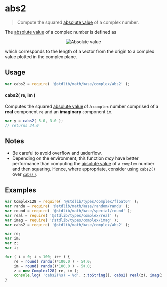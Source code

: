 # abs2

> Compute the squared [absolute value][absolute-value] of a complex number.


<section class="intro">

The [absolute value][absolute-value] of a complex number is defined as

<!-- <equation class="equation" label="eq:absolute_value_complex" align="center" raw="|a + bi| = \sqrt{a^2 + b^2}" alt="Absolute value"> -->

<div class="equation" align="center" data-raw-text="|a + bi| = \sqrt{a^2 + b^2}" data-equation="eq:absolute_value_complex">
    <img src="" alt="Absolute value">
    <br>
</div>

<!-- </equation> -->

which corresponds to the length of a vector from the origin to a complex value plotted in the complex plane.

</section>

<!-- /.intro -->


<section class="usage">

## Usage

``` javascript
var cabs2 = require( '@stdlib/math/base/complex/abs2' );
```

#### cabs2( re, im )

Computes the squared [absolute value][absolute-value] of a `complex` number comprised of a __real__ component `re` and an __imaginary__ component `im`.

``` javascript
var y = cabs2( 5.0, 3.0 );
// returns 34.0
```

</section>

<!-- /.usage -->


<section class="notes">

## Notes

* Be careful to avoid overflow and underflow.
* Depending on the environment, this function *may* have better performance than computing the [absolute value][absolute-value] of a `complex` number and then squaring. Hence, where appropriate, consider using `cabs2()` over [`cabs()`][@stdlib/math/base/complex/abs].

</section>

<!-- /.notes -->


<section class="examples">

## Examples

``` javascript
var Complex128 = require( '@stdlib/types/complex/float64' );
var randu = require( '@stdlib/math/base/random/randu' );
var round = require( '@stdlib/math/base/special/round' );
var real = require( '@stdlib/types/complex/real' );
var imag = require( '@stdlib/types/complex/imag' );
var cabs2 = require( '@stdlib/math/base/complex/abs2' );

var re;
var im;
var z;
var i;

for ( i = 0; i < 100; i++ ) {
    re = round( randu()*100.0 ) - 50.0;
    im = round( randu()*100.0 ) - 50.0;
    z = new Complex128( re, im );
    console.log( 'cabs2(%s) = %d', z.toString(), cabs2( real(z), imag(z) ) );
}
```

</section>

<!-- /.examples -->


<section class="links">

[absolute-value]: https://en.wikipedia.org/wiki/Absolute_value

[@stdlib/math/base/complex/abs]: https://github.com/stdlib-js/stdlib

</section>

<!-- /.links -->
